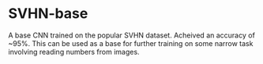 # SVHN-base
A base CNN trained on the popular SVHN dataset. Acheived an accuracy of ~95%. This can be used as a base for further training on some narrow task involving reading numbers from images.

